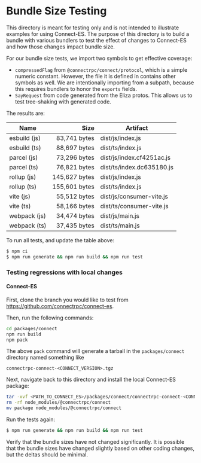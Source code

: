 Bundle Size Testing
========================================

This directory is meant for testing only and is not intended to illustrate examples for
using Connect-ES. The purpose of this directory is to build a bundle with various bundlers
to test the effect of changes to Connect-ES and how those changes impact bundle size.

For our bundle size tests, we import two symbols to get effective coverage:

* `compressedFlag` from `@connectrpc/connect/protocol`, which is a simple numeric constant. However, the file it is 
defined in contains other symbols as well. We are intentionally importing from a subpath, because this requires bundlers
to honor the `exports` fields.
* `SayRequest` from code generated from the Eliza protos. This allows us to test tree-shaking with generated code.

The results are:

<!--- RESULTS-START -->
| Name | Size | Artifact |
|------|-----:|----------|
| esbuild (js) | 83,741 bytes | dist/js/index.js |
| esbuild (ts) | 88,697 bytes | dist/ts/index.js |
| parcel (js) | 73,296 bytes | dist/js/index.cf4251ac.js |
| parcel (ts) | 76,821 bytes | dist/ts/index.dc635180.js |
| rollup (js) | 145,627 bytes | dist/js/index.js |
| rollup (ts) | 155,601 bytes | dist/ts/index.js |
| vite (js) | 55,512 bytes | dist/js/consumer-vite.js |
| vite (ts) | 58,166 bytes | dist/ts/consumer-vite.js |
| webpack (js) | 34,474 bytes | dist/js/main.js |
| webpack (ts) | 37,435 bytes | dist/ts/main.js |
<!--- RESULTS-END -->

To run all tests, and update the table above:

```bash
$ npm ci
$ npm run generate && npm run build && npm run test
```

### Testing regressions with local changes

#### Connect-ES

First, clone the branch you would like to test from https://github.com/connectrpc/connect-es.

Then, run the following commands:

```bash
cd packages/connect
npm run build
npm pack
```

The above `pack` command will generate a tarball in the `packages/connect` directory named something like

```
connectrpc-connect-<CONNECT_VERSION>.tgz
```

Next, navigate back to this directory and install the local Connect-ES package:

```bash
tar -xvf <PATH_TO_CONNECT_ES>/packages/connect/connectrpc-connect-<CONNECT_VERSION>.tgz
rm -rf node_modules/@connectrpc/connect
mv package node_modules/@connectrpc/connect
```

Run the tests again:

```bash
$ npm run generate && npm run build && npm run test
```

Verify that the bundle sizes have not changed significantly. It is possible that the bundle sizes have changed slightly
based on other coding changes, but the deltas should be minimal.
